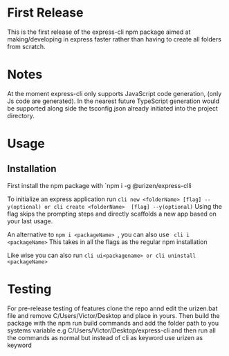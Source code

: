 # First Release 
This is the first release of the express-cli npm package aimed at making/developing in express faster rather than having to create all folders from scratch.

# Notes
At the moment express-cli only supports JavaScript code generation, (only Js code are generated). In the nearest future TypeScript generation would be supported along side the tsconfig.json already initiated into the project directory. 

# Usage
## Installation 
First install the npm package with `npm i -g @urizen/express-clli 

To initialize an express application run 
` cli new <folderName> [flag] --y(optional)
          or
cli create <folderName>  [flag] --y(optional)
`
Using the flag skips the prompting steps and directly scaffolds a new app based on your last usage.

An alternative to `npm i <packageName> `, you can also use ` cli i <packageName>` This takes in all the flags as the regular npm installation 


Like wise you can also run `cli ui<packagename> or cli uninstall <packageName> `


# Testing 
For pre-release testing of features clone the repo annd edit the urizen.bat file and remove C/Users/Victor/Desktop and place in yours.
Then build the package with the npm run build commands and add the folder path to you systems variable e.g C/Users/Victor/Desktop/express-cli and then run all the commands as normal but instead of cli as keyword use urizen as keyword
